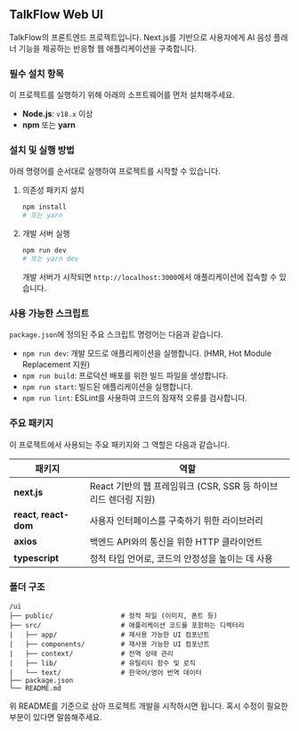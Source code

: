 ## TalkFlow Web UI

TalkFlow의 프론트엔드 프로젝트입니다. Next.js를 기반으로 사용자에게 AI 음성 플래너 기능을 제공하는 반응형 웹 애플리케이션을 구축합니다.

### 필수 설치 항목

이 프로젝트를 실행하기 위해 아래의 소프트웨어를 먼저 설치해주세요.

-   **Node.js**: `v18.x` 이상
-   **npm** 또는 **yarn**

### 설치 및 실행 방법

아래 명령어를 순서대로 실행하여 프로젝트를 시작할 수 있습니다.

1.  의존성 패키지 설치
    ```sh
    npm install
    # 또는 yarn
    ```
2.  개발 서버 실행
    ```sh
    npm run dev
    # 또는 yarn dev
    ```
    개발 서버가 시작되면 `http://localhost:3000`에서 애플리케이션에 접속할 수 있습니다.

### 사용 가능한 스크립트

`package.json`에 정의된 주요 스크립트 명령어는 다음과 같습니다.

-   `npm run dev`: 개발 모드로 애플리케이션을 실행합니다. (HMR, Hot Module Replacement 지원)
-   `npm run build`: 프로덕션 배포를 위한 빌드 파일을 생성합니다.
-   `npm run start`: 빌드된 애플리케이션을 실행합니다.
-   `npm run lint`: ESLint를 사용하여 코드의 잠재적 오류를 검사합니다.

### 주요 패키지

이 프로젝트에서 사용되는 주요 패키지와 그 역할은 다음과 같습니다.

| 패키지                   | 역할                                                            |
| ------------------------ | --------------------------------------------------------------- |
| **next.js**              | React 기반의 웹 프레임워크 (CSR, SSR 등 하이브리드 렌더링 지원) |
| **react**, **react-dom** | 사용자 인터페이스를 구축하기 위한 라이브러리                    |
| **axios**                | 백엔드 API와의 통신을 위한 HTTP 클라이언트                      |
| **typescript**           | 정적 타입 언어로, 코드의 안정성을 높이는 데 사용                |

### 폴더 구조

```
/ui
├── public/                 # 정적 파일 (이미지, 폰트 등)
├── src/                    # 애플리케이션 코드를 포함하는 디렉터리
|   ├── app/                # 재사용 가능한 UI 컴포넌트
|   ├── components/         # 재사용 가능한 UI 컴포넌트
|   ├── context/            # 전역 상태 관리
|   ├── lib/                # 유틸리티 함수 및 로직
|   └── text/               # 한국어/영어 번역 데이터
├── package.json
└── README.md
```

위 README를 기준으로 삼아 프로젝트 개발을 시작하시면 됩니다. 혹시 수정이 필요한 부분이 있다면 말씀해주세요.
